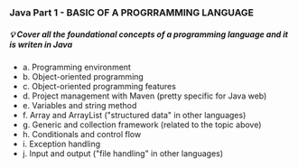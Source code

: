 ### Java Part 1 - BASIC OF A PROGRRAMMING LANGUAGE

##### 💡 Cover all the foundational concepts of a programming language and it is writen in Java

  - a. Programming environment
  - b. Object-oriented programming
  - c. Object-oriented programming features
  - d. Project management with Maven (pretty specific for Java web)
  - e. Variables and string method
  - f. Array and ArrayList ("structured data" in other languages)
  - g. Generic and collection framework (related to the topic above)
  - h. Conditionals and control flow
  - i. Exception handling
  - j. Input and output ("file handling" in other languages)